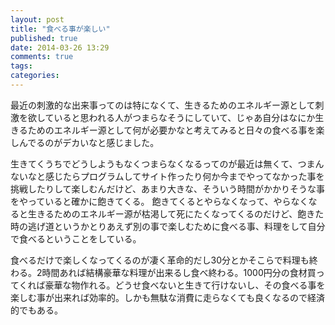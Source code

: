 ```yaml
---
layout: post
title: "食べる事が楽しい"
published: true
date: 2014-03-26 13:29
comments: true
tags: 
categories: 
---
```


最近の刺激的な出来事ってのは特になくて、生きるためのエネルギー源として刺激を欲していると思われる人がつまらなそうにしていて、じゃあ自分はなにか生きるためのエネルギー源として何が必要かなと考えてみると日々の食べる事を楽しんでるのがデカいなと感じました。

生きてくうちでどうしようもなくつまらなくなるってのが最近は無くて、つまんないなと感じたらプログラムしてサイト作ったり何か今までやってなかった事を挑戦したりして楽しむんだけど、あまり大きな、そういう時間がかかりそうな事をやっていると確かに飽きてくる。
飽きてくるとやらなくなって、やらなくなると生きるためのエネルギー源が枯渇して死にたくなってくるのだけど、飽きた時の逃げ道というかとりあえず別の事で楽しむために食べる事、料理をして自分で食べるということをしている。

食べるだけで楽しくなってくるのが凄く革命的だし30分とかそこらで料理も終わる。2時間あれば結構豪華な料理が出来るし食べ終わる。1000円分の食材買ってくれば豪華な物作れる。どうせ食べないと生きて行けないし、その食べる事を楽しむ事が出来れば効率的。しかも無駄な消費に走らなくても良くなるので経済的でもある。
